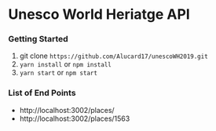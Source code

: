 # Unesco World Heriatge API 
### Getting Started
1. git clone `https://github.com/Alucard17/unescoWH2019.git`
2. `yarn install` or `npm install`
3. `yarn start` or `npm start`

### List of End Points
- http://localhost:3002/places/
- http://localhost:3002/places/1563